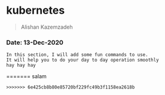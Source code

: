 # kubernetes
> Alishan Kazemzadeh
### Date: 13-Dec-2020

```
In this section, I will add some fun commands to use.
It will help you to do your day to day operation smoothly
hay hay hay
```
=======
salam
```
>>>>>>> 6e425cb8b80e85720bf229fc49b3f1158ea2618b
